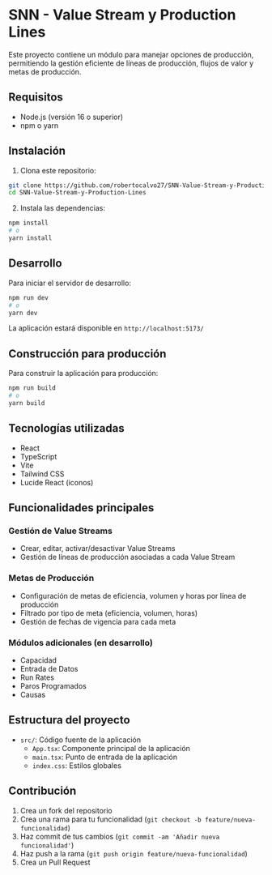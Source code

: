 # SNN - Value Stream y Production Lines

Este proyecto contiene un módulo para manejar opciones de producción, permitiendo la gestión eficiente de líneas de producción, flujos de valor y metas de producción.

## Requisitos

- Node.js (versión 16 o superior)
- npm o yarn

## Instalación

1. Clona este repositorio:
```bash
git clone https://github.com/robertocalvo27/SNN-Value-Stream-y-Production-Lines.git
cd SNN-Value-Stream-y-Production-Lines
```

2. Instala las dependencias:
```bash
npm install
# o
yarn install
```

## Desarrollo

Para iniciar el servidor de desarrollo:

```bash
npm run dev
# o
yarn dev
```

La aplicación estará disponible en `http://localhost:5173/`

## Construcción para producción

Para construir la aplicación para producción:

```bash
npm run build
# o
yarn build
```

## Tecnologías utilizadas

- React
- TypeScript
- Vite
- Tailwind CSS
- Lucide React (iconos)

## Funcionalidades principales

### Gestión de Value Streams
- Crear, editar, activar/desactivar Value Streams
- Gestión de líneas de producción asociadas a cada Value Stream

### Metas de Producción
- Configuración de metas de eficiencia, volumen y horas por línea de producción
- Filtrado por tipo de meta (eficiencia, volumen, horas)
- Gestión de fechas de vigencia para cada meta

### Módulos adicionales (en desarrollo)
- Capacidad
- Entrada de Datos
- Run Rates
- Paros Programados
- Causas

## Estructura del proyecto

- `src/`: Código fuente de la aplicación
  - `App.tsx`: Componente principal de la aplicación
  - `main.tsx`: Punto de entrada de la aplicación
  - `index.css`: Estilos globales

## Contribución

1. Crea un fork del repositorio
2. Crea una rama para tu funcionalidad (`git checkout -b feature/nueva-funcionalidad`)
3. Haz commit de tus cambios (`git commit -am 'Añadir nueva funcionalidad'`)
4. Haz push a la rama (`git push origin feature/nueva-funcionalidad`)
5. Crea un Pull Request 